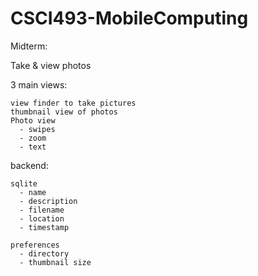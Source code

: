CSCI493-MobileComputing
=======================

Midterm:
  
  Take & view photos
  
  3 main views:
    
    view finder to take pictures
    thumbnail view of photos
    Photo view
      - swipes
      - zoom
      - text
      
  backend:
  
    sqlite
      - name
      - description
      - filename
      - location
      - timestamp
      
    preferences
      - directory
      - thumbnail size
